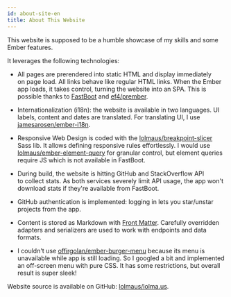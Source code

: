 ```yaml
---
id: about-site-en
title: About This Website
---
```


This website is supposed to be a humble showcase of my skills and some Ember features.

It leverages the following technologies:

*   All pages are prerendered into static HTML and display immediately on page load. All links behave like regular HTML links. When the Ember app loads, it takes control, turning the website into an SPA. This is possible thanks to [FastBoot](https://ember-fastboot.com) and [ef4/prember](https://github.com/ef4/prember).

*   Internationalization (i18n): the website is available in two languages. UI labels, content and dates are translated. For translating UI, I use [jamesarosen/ember-i18n](https://github.com/jamesarosen/ember-i18n).

*   Responsive Web Design is coded with the [lolmaus/breakpoint-slicer](https://github.com/lolmaus/breakpoint-slicer) Sass lib. It allows defining responsive rules effortlessly. I would use [lolmaus/ember-element-query](https://github.com/lolmaus/ember-element-query) for granular control, but element queries require JS which is not available in FastBoot.

*   During build, the website is hitting GitHub and StackOverflow API to collect stats. As both services severely limit API usage, the app won't download stats if they're available from FastBoot.

*   GitHub authentication is implemented: logging in lets you star/unstar projects from the app.

*   Content is stored as Markdown with [Front Matter](https://jekyllrb.com/docs/frontmatter/). Carefully overridden adapters and serializers are used to work with endpoints and data formats.

*   I couldn't use [offirgolan/ember-burger-menu](https://github.com/offirgolan/ember-burger-menu) because its menu is unavailable while app is still loading. So I googled a bit and implemented an off-screen menu with pure CSS. It has some restrictions, but overall result is super sleek!

Website source is available on GitHub: [lolmaus/lolma.us](https://github.com/lolmaus/lolma.us).
